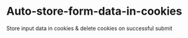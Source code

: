 # Auto-store-form-data-in-cookies
Store input data in cookies & delete cookies on successful submit
